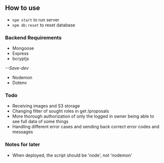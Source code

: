 ## How to use

- `npm start` to run server
- `npm db:reset` to reset database

### Backend Requirements

- Mongoose
- Express
- bcryptjs

_--Save-dev_

- Nodemon
- Dotenv

### Todo

- Receiving images and S3 storage
- Changing filter of sought roles in get /proposals
- More thorough authorization of only the logged in owner being able to see full data of some things
- Handling different error cases and sending back correct error codes and messages

### Notes for later

- When deployed, the script should be 'node', not 'nodemon'
